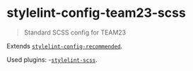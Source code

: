 # stylelint-config-team23-scss

> Standard SCSS config for TEAM23

Extends [`stylelint-config-recommended`](https://github.com/stylelint/stylelint-config-recommended).

Used plugins:
  -[`stylelint-scss`](https://github.com/kristerkari/stylelint-scss).

